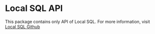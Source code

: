 # Local SQL API

This package contains only API of Local SQL.
For more information, visit [Local SQL Github](https://github.com/martiinii/local-sql)